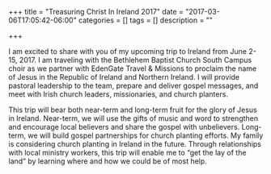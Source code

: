 +++
title = "Treasuring Christ In Ireland 2017"
date = "2017-03-06T17:05:42-06:00"
categories = []
tags = []
description = ""

+++

I am excited to share with you of my upcoming trip to Ireland from June 2-15, 2017. I am traveling with the Bethlehem Baptist Church South Campus choir as we partner with EdenGate Travel & Missions to proclaim the name of Jesus in the Republic of Ireland and Northern Ireland. I will provide pastoral leadership to the team, prepare and deliver gospel messages, and meet with Irish church leaders, missionaries, and church planters.

This trip will bear both near-term and long-term fruit for the glory of Jesus in Ireland. Near-term, we will use the gifts of music and word to strengthen and encourage local believers and share the gospel with unbelievers. Long-term, we will build gospel partnerships for church planting efforts. My family is considering church planting in Ireland in the future. Through relationships with local ministry workers, this trip will enable me to “get the lay of the land” by learning where and how we could be of most help.